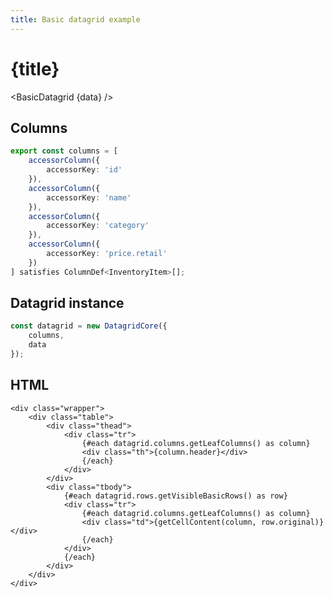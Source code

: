 ```yaml
---
title: Basic datagrid example
---
```


<script>
import BasicDatagrid from '../_datagrids/basic/basic-datagrid.svelte';
import { inventoryData as data } from '$lib/data/data-storage.svelte';
</script>

# {title}

<BasicDatagrid {data} />

## Columns

```ts
export const columns = [
	accessorColumn({
		accessorKey: 'id'
	}),
	accessorColumn({
		accessorKey: 'name'
	}),
	accessorColumn({
		accessorKey: 'category'
	}),
	accessorColumn({
		accessorKey: 'price.retail'
	})
] satisfies ColumnDef<InventoryItem>[];
```

## Datagrid instance

```ts
const datagrid = new DatagridCore({
	columns,
	data
});
```

## HTML

```svelte
<div class="wrapper">
	<div class="table">
		<div class="thead">
			<div class="tr">
				{#each datagrid.columns.getLeafColumns() as column}
				<div class="th">{column.header}</div>
				{/each}
			</div>
		</div>
		<div class="tbody">
			{#each datagrid.rows.getVisibleBasicRows() as row}
			<div class="tr">
				{#each datagrid.columns.getLeafColumns() as column}
				<div class="td">{getCellContent(column, row.original)}</div>
				{/each}
			</div>
			{/each}
		</div>
	</div>
</div>
```
